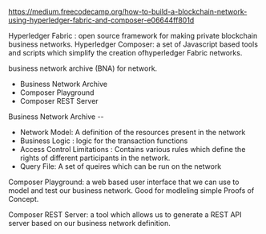 https://medium.freecodecamp.org/how-to-build-a-blockchain-network-using-hyperledger-fabric-and-composer-e06644ff801d



Hyperledger Fabric : open source framework for making private blockchain business networks.
Hyperledger Composer: a set of Javascript based tools and scripts which simplify the creation ofhyperledger Fabric networks.

business network archive (BNA) for network.

- Business Network Archive
- Composer Playground
- Composer REST Server


Business Network Archive --

- Network Model: A definition of the resources present in the network
- Business Logic : logic for the transaction functions
- Access Control Limitations : Contains various rules which define the rights of different participants in the network.
- Query File: A set of queires which can be run on the network


Composer Playground: a web based user interface that we can use to model and test our business network. Good for modleling simple Proofs of Concept.


Composer REST Server: a tool which allows us to generate a REST API server based on our business network definition.
